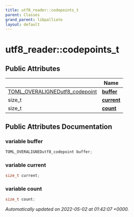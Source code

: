 ```yaml
---
title: utf8_reader::codepoints_t
parent: Classes
grand_parent: libpalliate
layout: default
---
```


# utf8_reader::codepoints_t





## Public Attributes

|                | Name           |
| -------------- | -------------- |
| [TOML_OVERALIGNED](/libpalliate/generated/Files/toml_8hpp#define-toml-overaligned)[utf8_codepoint](/libpalliate/generated/Classes/structutf8__codepoint) | **[buffer](/libpalliate/generated/Classes/structutf8__reader_1_1codepoints__t#variable-buffer)**  |
| size_t | **[current](/libpalliate/generated/Classes/structutf8__reader_1_1codepoints__t#variable-current)**  |
| size_t | **[count](/libpalliate/generated/Classes/structutf8__reader_1_1codepoints__t#variable-count)**  |

## Public Attributes Documentation

### variable buffer

```cpp
TOML_OVERALIGNEDutf8_codepoint buffer;
```


### variable current

```cpp
size_t current;
```


### variable count

```cpp
size_t count;
```



_Automatically updated on 2022-05-02 at 01:42:07 +0000._